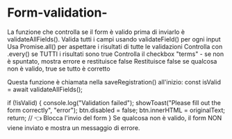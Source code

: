 # Form-validation-
La funzione che controlla se il form è valido prima di inviarlo è validateAllFields().
Valida tutti i campi usando validateField() per ogni input
Usa Promise.all() per aspettare i risultati di tutte le validazioni
Controlla con .every() se TUTTI i risultati sono true
Controlla il checkbox "terms" - se non è spuntato, mostra errore e restituisce false
Restituisce false se qualcosa non è valido, true se tutto è corretto

Questa funzione è chiamata nella saveRegistration() all'inizio:
const isValid = await validateAllFields();

if (!isValid) {
  console.log("Validation failed");
  showToast("Please fill out the form correctly", "error");
  btn.disabled = false;
  btn.innerHTML = originalText;
  return;  // 👈 Blocca l'invio del form
}
Se qualcosa non è valido, il form NON viene inviato e mostra un messaggio di errore.
